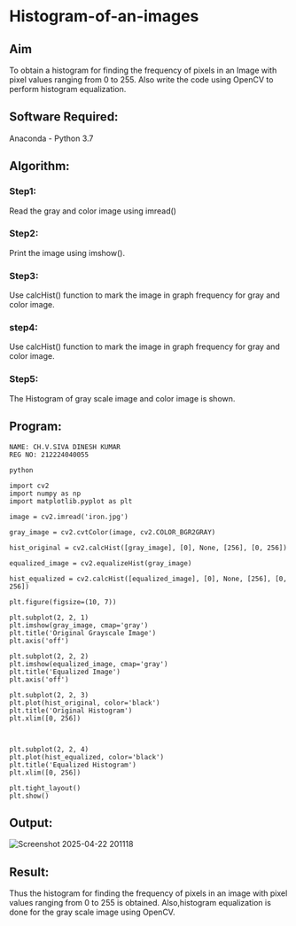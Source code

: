# Histogram-of-an-images
## Aim
To obtain a histogram for finding the frequency of pixels in an Image with pixel values ranging from 0 to 255. Also write the code using OpenCV to perform histogram equalization.

## Software Required:
Anaconda - Python 3.7

## Algorithm:
### Step1:
Read the gray and color image using imread()

### Step2:
Print the image using imshow().



### Step3:
Use calcHist() function to mark the image in graph frequency for gray and color image.

### step4:
Use calcHist() function to mark the image in graph frequency for gray and color image.

### Step5:
The Histogram of gray scale image and color image is shown.


## Program:

```
NAME: CH.V.SIVA DINESH KUMAR
REG NO: 212224040055
```
```
python

import cv2
import numpy as np
import matplotlib.pyplot as plt

image = cv2.imread('iron.jpg')

gray_image = cv2.cvtColor(image, cv2.COLOR_BGR2GRAY)

hist_original = cv2.calcHist([gray_image], [0], None, [256], [0, 256])

equalized_image = cv2.equalizeHist(gray_image)

hist_equalized = cv2.calcHist([equalized_image], [0], None, [256], [0, 256])

plt.figure(figsize=(10, 7))

plt.subplot(2, 2, 1)
plt.imshow(gray_image, cmap='gray')
plt.title('Original Grayscale Image')
plt.axis('off')

plt.subplot(2, 2, 2)
plt.imshow(equalized_image, cmap='gray')
plt.title('Equalized Image')
plt.axis('off')

plt.subplot(2, 2, 3)
plt.plot(hist_original, color='black')
plt.title('Original Histogram')
plt.xlim([0, 256])



plt.subplot(2, 2, 4)
plt.plot(hist_equalized, color='black')
plt.title('Equalized Histogram')
plt.xlim([0, 256])

plt.tight_layout()
plt.show()

```
## Output:

![Screenshot 2025-04-22 201118](https://github.com/user-attachments/assets/a10cefb4-8e8e-49c9-9215-1555236c0406)


## Result: 
Thus the histogram for finding the frequency of pixels in an image with pixel values ranging from 0 to 255 is obtained. Also,histogram equalization is done for the gray scale image using OpenCV.

